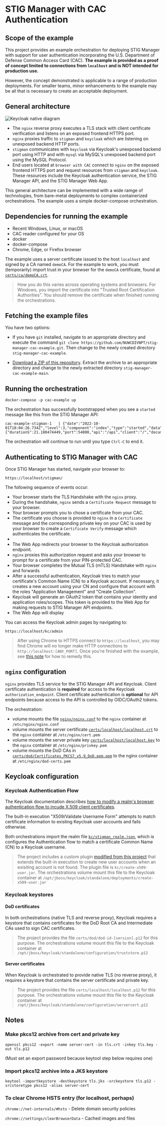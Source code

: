 # STIG Manager with CAC Authentication

## Scope of the example

This project provides an example orchestration for deploying STIG Manager with support for user authentication incorporating the U.S. Department of Defense Common Access Card (CAC). **The example is provided as a proof of concept limited to connections from `localhost` and is NOT intended for production use.**

However, the concept demonstrated is applicable to a range of production deployments. For smaller teams, minor enhancements to the example may be all that is necessary to create an acceptable deployment.

## General architecture

![Keycloak native diagram](diagrams/kc-reverse-1.svg)

- The `nginx` reverse proxy executes a TLS stack with client certificate verification and listens on an exposed frontend HTTPS port.
- `nginx` proxies traffic to `stigman` and `keycloak` which are listening on unexposed backend HTTP ports.
- `stigman` communicates with `keycloak` via Keycloak's unexposed backend port using HTTP and with `mysql` via MySQL's unexposed backend port using the MySQL Protocol.
- End users located at `browser with CAC` connect to `nginx` on the exposed frontend HTTPS port and request resources from `stigman` and `keycloak`. These resources include the Keycloak authentication service, the STIG Manager API, and the STIG Manager Web App.

This general architecture can be implemented with a wide ramge of technologies, from bare-metal deployments to complex containerized orchestrations. The example uses a simple docker-compose orchestration. 

## Dependencies for running the example

- Recent Windows, Linux, or macOS
- CAC reader configured for your OS
- docker
- docker-compose
- Chrome, Edge, or Firefox browser

The example uses a server certificate issued to the host `localhost` and signed by a CA named `demoCA`. For the example to work, you must (temporarily) import trust in your browser for the `demoCA` certificate, found at [`certs/ca/demoCA.crt`](certs/ca/demoCA.crt).

> How you do this varies across operating systems and browsers. For Windows, you import the certificate into "Trusted Root Certification Authorities". You should remove the certificate when finished running the orchestrations.

## Fetching the example files

You have two options:

- If you have `git` installed, navigate to an appropriate directory and execute the command `git clone https://github.com/NUWCDIVNPT/stig-manager-cac-example.git`. Then change to the newly created directory `stig-manager-cac-example`.

- [Download a ZIP of this repository](https://github.com/NUWCDIVNPT/stig-manager-cac-example/archive/refs/heads/main.zip). Extract the archive to an appropriate directory and change to the newly extracted directory `stig-manager-cac-example-main`.
## Running the orchestration

```
docker-compose -p cac-example up
```

The orchestration has successfully bootstrapped when you see a `started` message like this from the STIG Manager API:

```
cac-example-stigman-1   | {"date":"2022-10-01T18:04:26.734Z","level":3,"component":"index","type":"started","data":{"durationS":21.180474449,"port":54000,"api":"/api","client":"/","documentation":"/docs"}}
```

The orchestration will continue to run until you type `Ctrl-C` to end it.

## Authenticating to STIG Manager with CAC

Once STIG Manager has started, navigate your browser to:

```
https://localhost/stigman/
```

The following sequence of events occur:

- Your browser starts the TLS Handshake with the `nginx` proxy.
- During the handshake, `nginx` sends a `Certificate Request` message to your browser.
- Your browser prompts you to chose a certificate from your CAC.
- The certificate you choose is provided to `nginx` in a `Certificate` message and the corresponding private key on your CAC is used by your browser to create a `Certificate Verify` message which authenticates the certificate.
- 
- The Web App redirects your browser to the Keycloak authorization endpoint.
- `nginx` proxies this authorization request and asks your browser to prompt for a certificate from your PIN-protected CAC.
- Your browser completes the Mutual TLS (mTLS) Handshake with `nginx` and forwards 
- After a successful authentication, Keycloak tries to match your certificate's Common Name (CN) to a Keycloak account. If necessary, it creates a new account using your CN and configure that account with the roles "Application Management" and "Create Collection".
- Keycloak will generate an OAuth2 token that contains your identity and application roles/scopes. This token is provided to the Web App for making requests to STIG Manager API endpoints.
- The Web App will display 

You can access the Keycloak admin pages by navigating to:

```
https://localhost/kc/admin
```

> After using Chrome to HTTPS connect to `https://localhost`, you may find Chrome will no longer make HTTP connections to `http://localhost:[ANY_PORT]`. Once you're finished with the example, see [this note](#to-clear-chrome-hsts-entry-for-localhost-perhaps) for how to remedy this.

## `nginx` configuration

`nginx` provides TLS service for the STIG Manager API and Keycloak. Client certificate authentication is **required** for access to the Keycloak `authorization_endpoint`. Client certificate authentication is **optional** for API endpoints because access to the API is controlled by OIDC/OAuth2 tokens.

The orchestration:

- volume mounts the file [`nginx/nginx.conf`](nginx/nginx.conf) to the `nginx` container at `/etc/nginx/nginx.conf`
- volume mounts the server certificate [`certs/localhost/localhost.crt`](certs/localhost/localhost.crt) to the `nginx` container at `/etc/nginx/cert.pem`
- volume mounts the server private key [`certs/localhost/localhost.key`](certs/localhost/localhost.key) to the `nginx` container at `/etc/nginx/privkey.pem`
- volume mounts the DoD CAs in [`certs/dod/Certificates_PKCS7_v5.9_DoD.pem.pem`](certs/dod/Certificates_PKCS7_v5.9_DoD.pem.pem) to the nginx container at `/etc/nginx/dod-certs.pem`

## Keycloak configuration
### Keycloak Authentication Flow

The Keycloak documentation describes [how to modify a realm's browser authentication flow to incude X.509 client certificates](https://www.keycloak.org/docs/latest/server_admin/#adding-x-509-client-certificate-authentication-to-a-browser-flow).

The built-in execution "X509/Validate Username Form" attempts to match certificate information to existing Keycloak user accounts and fails otherwise.

Both orchestrations import the realm file [`kc/stigman_realm.json`](kc/stigman_realm.json), which is configures the Authentication flow to match a certificate Common Name (CN) to a Keycloak username.

> The project includes a custom plugin [modified from this project](https://github.com/lscorcia/keycloak-cns-authenticator/) that extends the built-in execution to create new user accounts when an exisiting account is not found. The plugin file is `kc/create-x509-user.jar`. The orchestrations volume mount this file to the Keycloak container at `/opt/jboss/keycloak/standalone/deployments/create-x509-user.jar`



### Keycloak keystores

#### DoD certificates

In both orchestrations (native TLS and reverse proxy), Keycloak requires a keystore that contains certificates for the DoD Root CA and Intermediate CAs used to sign CAC certificates. 

> The project provides the file `certs/dod/dod-id-[version].p12` for this purpose. The orchestrations volume mount this file to the Keycloak container at `/opt/jboss/keycloak/standalone/configuration/truststore.p12`

#### Server certificates

When Keycloak is orchestrated to provide native TLS (no reverse proxy), it requires a keystore that contains the server certificate and private key. 

> The project provides the file `certs/localhost/localhost.p12` for this purpose. The orchestrations volume mount this file to the Keycloak container at `/opt/jboss/keycloak/standalone/configuration/servercert.p12`



## Notes
### Make pkcs12 archive from cert and private key

`openssl pkcs12 -export -name server-cert -in tls.crt -inkey tls.key -out tls.p12`

(Must set an export password because keytool step below requires one)

### Import pkcs12 archive into a JKS keystore

`keytool -importkeystore -destkeystore tls.jks -srckeystore tls.p12 -srcstoretype pkcs12 -alias server-cert`

### To clear Chrome HSTS entry (for localhost, perhaps)

`chrome://net-internals/#hsts` -  Delete domain security policies

`chrome://settings/clearBrowserData` - Cached images and files

